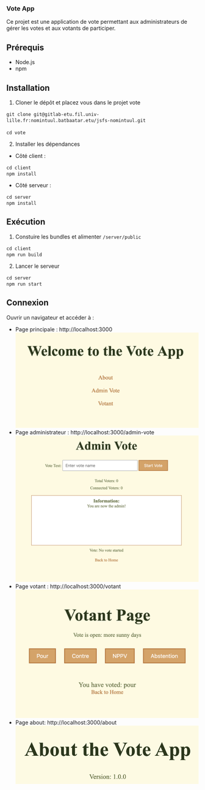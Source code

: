 ### Vote App

Ce projet est une application de vote permettant aux administrateurs de gérer les votes et aux votants de participer.

## Prérequis

- Node.js
- npm

## Installation

1. Cloner le dépôt et placez vous dans le projet vote

```
git clone git@gitlab-etu.fil.univ-lille.fr:nomintuul.batbaatar.etu/jsfs-nomintuul.git

cd vote
```

2. Installer les dépendances

* Côté client :

```
cd client
npm install
```

* Côté serveur :

```
cd server
npm install
```

## Exécution

1. Constuire les bundles et alimenter `/server/public`

```
cd client
npm run build
```

2. Lancer le serveur

```
cd server
npm run start
```


## Connexion

Ouvrir un navigateur et accéder à :

- Page principale : http://localhost:3000
![principale](/images/home.png)
- Page administrateur : http://localhost:3000/admin-vote
![principale](/images/admin.png)
- Page votant : http://localhost:3000/votant
![principale](/images/voter.png)
- Page about: http://localhost:3000/about
![principale](/images/about.png)
